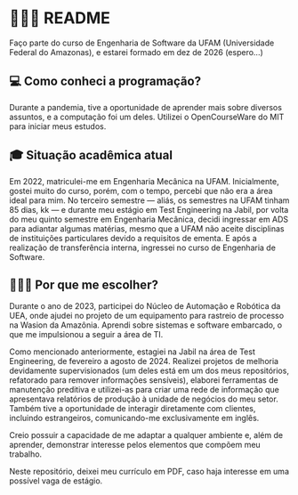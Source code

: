 # 👨🏻‍💻 README

Faço parte do curso de Engenharia de Software da UFAM (Universidade Federal do Amazonas), e estarei formado em dez de 2026 (espero...)

## 💻 Como conheci a programação?

Durante a pandemia, tive a oportunidade de aprender mais sobre diversos assuntos, e a computação foi um deles. Utilizei o OpenCourseWare do MIT para iniciar meus estudos.

## 🎓 Situação acadêmica atual

Em 2022, matriculei-me em Engenharia Mecânica na UFAM. Inicialmente, gostei muito do curso, porém, com o tempo, percebi que não era a área ideal para mim. No terceiro semestre — aliás, os semestres na UFAM tinham 85 dias, kk — e durante meu estágio em Test Engineering na Jabil, por volta do meu quinto semestre em Engenharia Mecânica, decidi ingressar em ADS para adiantar algumas matérias, mesmo que a UFAM não aceite disciplinas de instituições particulares devido a requisitos de ementa. E após a realização de transferência interna, ingressei no curso de Engenharia de Software.

## 👨🏻‍💼 Por que me escolher?

Durante o ano de 2023, participei do Núcleo de Automação e Robótica da UEA, onde ajudei no projeto de um equipamento para rastreio de processo na Wasion da Amazônia.  Aprendi sobre sistemas e software embarcado, o que me impulsionou a seguir a área de TI.

Como mencionado anteriormente, estagiei na Jabil na área de Test Engineering, de fevereiro a agosto de 2024. Realizei projetos de melhoria devidamente supervisionados (um deles está em um dos meus repositórios, refatorado para remover informações sensíveis), elaborei ferramentas de manutenção preditiva e utilizei-as para criar uma rede de informação que apresentava relatórios de produção à unidade de negócios do meu setor. Também tive a oportunidade de interagir diretamente com clientes, incluindo estrangeiros, comunicando-me exclusivamente em inglês.

Creio possuir a capacidade de me adaptar a qualquer ambiente e, além de aprender, demonstrar interesse pelos elementos que compõem meu trabalho.

Neste repositório, deixei meu currículo em PDF, caso haja interesse em uma possível vaga de estágio.

